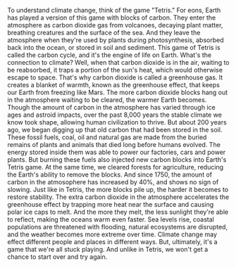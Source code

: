 
To understand climate change,
think of the game &quot;Tetris.&quot;
For eons, Earth has played a version of this game with blocks of carbon.
They enter the atmosphere as carbon dioxide gas from volcanoes,
decaying plant matter,
breathing creatures
and the surface of the sea.
And they leave the atmosphere when they&#39;re used by plants during photosynthesis,
absorbed back into the ocean,
or stored in soil and sediment.
This game of Tetris is called the carbon cycle,
and it&#39;s the engine of life on Earth.
What&#39;s the connection to climate?
Well, when that carbon dioxide is in the air,
waiting to be reabsorbed,
it traps a portion of the sun&#39;s heat,
which would otherwise escape to space.
That&#39;s why carbon dioxide is called a greenhouse gas.
It creates a blanket of warmth,
known as the greenhouse effect,
that keeps our Earth from freezing like Mars.
The more carbon dioxide blocks hang out in the atmosphere waiting to be cleared,
the warmer Earth becomes.
Though the amount of carbon in the atmosphere
has varied through ice ages and astroid impacts,
over the past 8,000 years the stable climate we know took shape,
allowing human civilization to thrive.
But about 200 years ago,
we began digging up that old carbon that had been stored in the soil.
These fossil fuels, coal, oil and natural gas
are made from the buried remains of plants and animals
that died long before humans evolved.
The energy stored inside them was able to power
our factories, cars and power plants.
But burning these fuels also injected new carbon blocks into Earth&#39;s Tetris game.
At the same time, we cleared forests for agriculture,
reducing the Earth&#39;s ability to remove the blocks.
And since 1750, the amount of carbon in the atmosophere
has increased by 40%,
and shows no sign of slowing.
Just like in Tetris, the more blocks pile up,
the harder it becomes to restore stability.
The extra carbon dioxide in the atmosphere
accelerates the greenhouse effect
by trapping more heat near the surface
and causing polar ice caps to melt.
And the more they melt, the less sunlight they&#39;re able to reflect,
making the oceans warm even faster.
Sea levels rise, coastal populations are threatened with flooding,
natural ecosystems are disrupted,
and the weather becomes more extreme over time.
Climate change may effect different people and places in different ways.
But, ultimately, it&#39;s a game that we&#39;re all stuck playing.
And unlike in Tetris,
we won&#39;t get a chance to start over and try again.
